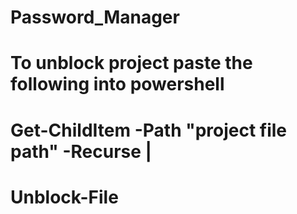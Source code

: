 # Password_Manager
# To unblock project paste the following into powershell
# Get-ChildItem -Path "project file path" -Recurse |
# Unblock-File